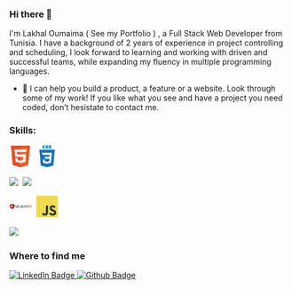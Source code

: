 ### Hi there 👋
I'm Lakhal Oumaima ( See my Portfolio ) , a Full Stack Web Developer from Tunisia. I have a background of 2 years of experience in project controlling and scheduling, I look forward to learning and working with driven and successful teams, while expanding my fluency in multiple programming languages.

- 💬 I can help you build a product, a feature or a website. Look through some of my work! If you like what you see and have a project you need coded, don’t hesistate to contact me.

### Skills:
<div>
   <img src="https://github.com/devicons/devicon/blob/master/icons/html5/html5-original.svg" title="HTML5" alt="HTML" width="40" height="40"/>&nbsp;
    <img src="https://github.com/devicons/devicon/blob/master/icons/css3/css3-plain-wordmark.svg"  title="CSS3" alt="CSS" width="40" height="40"/>&nbsp;

<img src="https://camo.githubusercontent.com/4112e082f1d21c40f8c0d0449079093a2a112edaee32bfc5e2fd21c128ffc4c0/68747470733a2f2f696d672e736869656c64732e696f2f62616467652f2d527562792d3433303039383f7374796c653d666c61742d737175617265266c6f676f3d72756279266c6f676f436f6c6f723d7768697465"/>&nbsp;
<img src="https://camo.githubusercontent.com/68e9f8a8fe1e71ec67762e1828aee71d7e83bfc5862d08d153b935122f336c0f/68747470733a2f2f696d672e736869656c64732e696f2f62616467652f2d5261696c732d3435623864383f7374796c653d666c61742d737175617265266c6f676f3d72756279266c6f676f436f6c6f723d7768697465"/>&nbsp;

  <img src="https://github.com/devicons/devicon/blob/master/icons/angularjs/angularjs-original-wordmark.svg" title="AngularJS" alt="AngularJS" width="40" height="40"/>&nbsp;
    <img src="https://github.com/devicons/devicon/blob/master/icons/javascript/javascript-original.svg" title="JavaScript" alt="JavaScript" width="40" height="40"/>&nbsp;

 <img src="https://camo.githubusercontent.com/561f3d4fd727fcca82984c91a65eca069ff34a435072158f6947c4ca52370eae/68747470733a2f2f696d672e736869656c64732e696f2f62616467652f2d4769742d4630353033323f7374796c653d666c61742d737175617265266c6f676f3d676974266c6f676f436f6c6f723d7768697465"/>&nbsp;
</div>

### Where to find me
<div id="badges">
  <a href="https://www.linkedin.com/in/lakhal-oumaima-a02ab71ba/">
    <img src="https://img.shields.io/badge/LinkedIn-blue?style=for-the-badge&logo=linkedin&logoColor=white" alt="LinkedIn Badge"/>
  </a>
  <a href="https://github.com/lakhaloumaima">
    <img src="https://img.shields.io/badge/github-black?style=for-the-badge&logo=github&logoColor=white" alt="Github Badge"/>
  </a>
 
</div>


<!--
**lakhaloumaima/lakhaloumaima** is a ✨ _special_ ✨ repository because its `README.md` (this file) appears on your GitHub profile.

Here are some ideas to get you started:

- 🔭 I’m currently working on ...
- 🌱 I’m currently learning ...
- 👯 I’m looking to collaborate on ...
- 🤔 I’m looking for help with ...
- 💬 Ask me about ...
- 📫 How to reach me: ...
- 😄 Pronouns: ...
- ⚡ Fun fact: ...
-->
